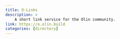 ```yaml
---
title: O-Links
description: >
    A short link service for the Olin community.
link: https://o.olin.build
categories: [directory]
---
```

